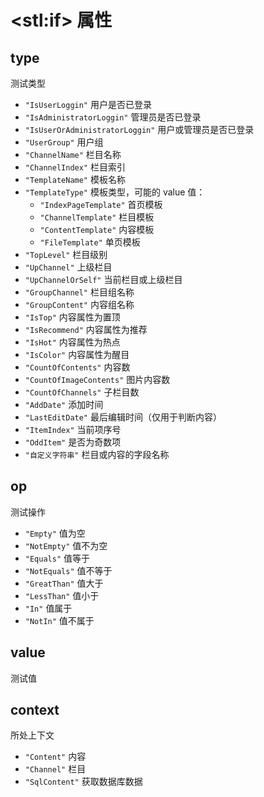 # &lt;stl:if&gt; 属性

## type

测试类型

- `"IsUserLoggin"` 用户是否已登录
- `"IsAdministratorLoggin"` 管理员是否已登录
- `"IsUserOrAdministratorLoggin"` 用户或管理员是否已登录
- `"UserGroup"` 用户组
- `"ChannelName"` 栏目名称
- `"ChannelIndex"` 栏目索引
- `"TemplateName"` 模板名称
- `"TemplateType"` 模板类型，可能的 value 值：
  - `"IndexPageTemplate"` 首页模板
  - `"ChannelTemplate"` 栏目模板
  - `"ContentTemplate"` 内容模板
  - `"FileTemplate"` 单页模板
- `"TopLevel"` 栏目级别
- `"UpChannel"` 上级栏目
- `"UpChannelOrSelf"` 当前栏目或上级栏目
- `"GroupChannel"` 栏目组名称
- `"GroupContent"` 内容组名称
- `"IsTop"` 内容属性为置顶
- `"IsRecommend"` 内容属性为推荐
- `"IsHot"` 内容属性为热点
- `"IsColor"` 内容属性为醒目
- `"CountOfContents"` 内容数
- `"CountOfImageContents"` 图片内容数
- `"CountOfChannels"` 子栏目数
- `"AddDate"` 添加时间
- `"LastEditDate"` 最后编辑时间（仅用于判断内容）
- `"ItemIndex"` 当前项序号
- `"OddItem"` 是否为奇数项
- `"自定义字符串"` 栏目或内容的字段名称

## op

测试操作

- `"Empty"` 值为空
- `"NotEmpty"` 值不为空
- `"Equals"` 值等于
- `"NotEquals"` 值不等于
- `"GreatThan"` 值大于
- `"LessThan"` 值小于
- `"In"` 值属于
- `"NotIn"` 值不属于

## value

测试值

## context

所处上下文

- `"Content"` 内容
- `"Channel"` 栏目
- `"SqlContent"` 获取数据库数据

